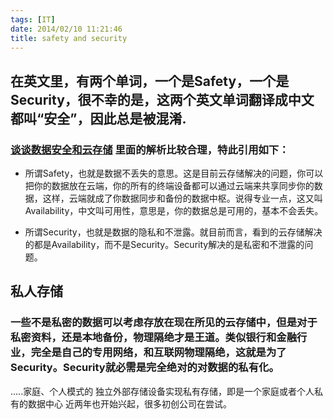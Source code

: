 ```yaml
---
tags: [IT]
date: 2014/02/10 11:21:46
title: safety and security
---
```


## 在英文里，有两个单词，一个是Safety，一个是Security，很不幸的是，这两个英文单词翻译成中文都叫“安全”，因此总是被混淆.

### <a href="http://coolshell.cn/articles/6976.html" target="_blank">谈谈数据安全和云存储</a> 里面的解析比较合理，特此引用如下：
 -  所谓Safety，也就是数据不丢失的意思。这是目前云存储解决的问题，你可以把你的数据放在云端，你的所有的终端设备都可以通过云端来共享同步你的数据，这样，云端就成了你数据同步和备份的数据中枢。说得专业一点，这又叫Availability，中文叫可用性，意思是，你的数据总是可用的，基本不会丢失。
 
 -  所谓Security，也就是数据的隐私和不泄露。就目前而言，看到的云存储解决的都是Availability，而不是Security。Security解决的是私密和不泄露的问题。

## 私人存储
### 一些不是私密的数据可以考虑存放在现在所见的云存储中，但是对于私密资料，还是本地备份，物理隔绝才是王道。类似银行和金融行业，完全是自己的专用网络，和互联网物理隔绝，这就是为了Security。Security就必需是完全绝对的对数据的私有化。
.....家庭、个人模式的 独立外部存储设备实现私有存储，即是一个家庭或者个人私有的数据中心 近两年也开始兴起，很多初创公司在尝试。

